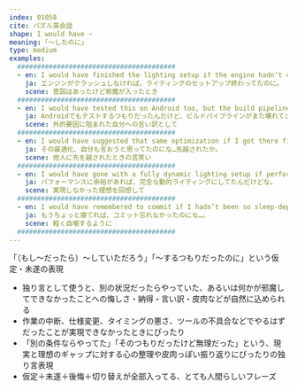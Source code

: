 ```yaml
---
index: 01058
cite: パズル英会話
shape: I would have ~
meaning: ｢〜したのに」
type: medium
examples:
  ########################################
  - en: I would have finished the lighting setup if the engine hadn’t crashed.
    ja: エンジンがクラッシュしなければ、ライティングのセットアップ終わってたのに。
    scene: 意図はあったけど邪魔が入ったとき
  ########################################
  - en: I would have tested this on Android too, but the build pipeline broke again.
    ja: Androidでもテストするつもりだったんだけど、ビルドパイプラインがまた壊れてさ。
    scene: 外的要因に阻まれた自分への言い訳として
  ########################################
  - en: I would have suggested that same optimization if I got there first.
    ja: その最適化、自分も言おうと思ってたのにな…先越されたか。
    scene: 他人に先を越されたときの苦笑い
  ########################################
  - en: I would have gone with a fully dynamic lighting setup if performance allowed.
    ja: パフォーマンスに余裕があれば、完全な動的ライティングにしてたんだけどな。
    scene: 実現しなかった理想を回想して
  ########################################
  - en: I would have remembered to commit if I hadn’t been so sleep-deprived.
    ja: もうちょっと寝てれば、コミット忘れなかったのにな…。
    scene: 軽く自嘲するように
  ########################################
---
```


「（もし〜だったら）〜していただろう」「〜するつもりだったのに」という仮定・未遂の表現

- 独り言として使うと、別の状況だったらやっていた、あるいは何かが邪魔してできなかったことへの悔しさ・納得・言い訳・皮肉などが自然に込められる
- 作業の中断、仕様変更、タイミングの悪さ、ツールの不具合などでやるはずだったことが実現できなかったときにぴったり
- 「別の条件ならやってた」「そのつもりだったけど無理だった」という、現実と理想のギャップに対する心の整理や皮肉っぽい振り返りにぴったりの独り言表現
- 仮定＋未遂＋後悔＋切り替えが全部入ってる、とても人間らしいフレーズ
